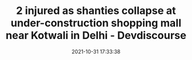 ---
"title": "2 injured as shanties collapse at under-construction shopping mall near Kotwali in Delhi - Devdiscourse"
"date": "2021-10-31 17:33:38"
"feed_name": "GOOGLENEWSCONSTRUCTION"
"feed_website": "https://news.google.com/search?q=construction%2Bincident&hl=en-US&gl=US&ceid=US:en"
"feed_rss": "https://news.google.com/rss/search?q=construction%2Bincident&hl=en-US&gl=US&ceid=US:en"
"link": "https://www.devdiscourse.com/article/science-environment/1789920-2-injured-as-shanties-collapse-at-under-construction-shopping-mall-near-kotwali-in-delhi"
"source": "{'href': 'https://www.devdiscourse.com', 'title': 'Devdiscourse'}"
"file": "_posts/2021-1-1-08b821bc03cbc0d5d791f1cd10fa5f494349f2be.md"
"accident": "1"
"drilling": "0"
"dead": "2"
"injured": "0"
"arrested": "0"
"place": "delhi"
"where": "construction site"
"causes": "collapse"
"place_uri": "http://en.wikipedia.org/wiki/Delhi"
---